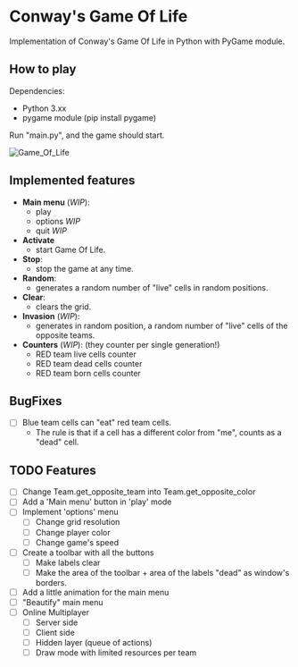 # Conway's Game Of Life
Implementation of Conway's Game Of Life in Python with PyGame module.

## How to play
Dependencies:
- Python 3.xx
- pygame module (pip install pygame)

Run "main.py", and the game should start.

![Game_Of_Life](https://github.com/gabbobersi/Conway_game_of_life/assets/65022671/6018a1a1-4013-47a6-8d2e-ce1dd4331897)
## Implemented features
- **Main menu** (*WIP*):
  - play
  - options _WIP_
  - quit _WIP_
- **Activate**
  - start Game Of Life.
- **Stop**:
  - stop the game at any time.
- **Random**:
  - generates a random number of "live" cells in random positions.
- **Clear**:
  - clears the grid.
- **Invasion** (*WIP*):
  - generates in random position, a random number of "live" cells of the opposite teams.
- **Counters** (*WIP*): (they counter per single generation!)
  - RED team live cells counter
  - RED team dead cells counter
  - RED team born cells counter
 
## BugFixes
- [ ] Blue team cells can "eat" red team cells.
  - The rule is that if a cell has a different color from "me", counts as a "dead" cell.

## TODO Features
- [ ] Change Team.get_opposite_team into Team.get_opposite_color
- [ ] Add a 'Main menu' button in 'play' mode
- [ ] Implement 'options' menu
  - [ ] Change grid resolution
  - [ ] Change player color
  - [ ] Change game's speed
- [ ] Create a toolbar with all the buttons
  - [ ] Make labels clear
  - [ ] Make the area of the toolbar + area of the labels "dead" as window's borders.
- [ ] Add a little animation for the main menu
- [ ] "Beautify" main menu
- [ ] Online Multiplayer
  - [ ] Server side
  - [ ] Client side
  - [ ] Hidden layer (queue of actions)
  - [ ] Draw mode with limited resources per team 

